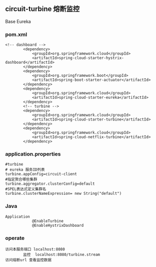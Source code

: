 circuit-turbine 熔断监控
-------------
Base Eureka

### pom.xml  
    <!-- dashboard -->
            <dependency>
                <groupId>org.springframework.cloud</groupId>
                <artifactId>spring-cloud-starter-hystrix-dashboard</artifactId>
            </dependency>
            <dependency>
                <groupId>org.springframework.boot</groupId>
                <artifactId>spring-boot-starter-actuator</artifactId>
            </dependency>
            <dependency>
                <groupId>org.springframework.cloud</groupId>
                <artifactId>spring-cloud-starter-eureka</artifactId>
            </dependency>
            <!-- turbine -->
            <dependency>
                <groupId>org.springframework.cloud</groupId>
                <artifactId>spring-cloud-starter-turbine</artifactId>
            </dependency>
            <dependency>
                <groupId>org.springframework.cloud</groupId>
                <artifactId>spring-cloud-netflix-turbine</artifactId>
            </dependency>
     
### application.properties
    #turbine
    # eureka 服务ID列表
    turbine.appConfig=circuit-client
    #指定聚合哪些集群
    turbine.aggregator.clusterConfig=default
    #SPEL表达式定义集群名
    turbine.clusterNameExpression= new String("default")
  
### Java 
    Application 
                @EnableTurbine
                @EnableHystrixDashboard
    
### operate               
    访问本服务端口 localhost:8080 
            监控  localhost:8080/turbine.stream
    访问熔断url 查看监控数据
    